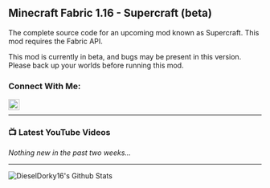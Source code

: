 ## Minecraft Fabric 1.16 - Supercraft (beta)
The complete source code for an upcoming mod known as Supercraft. This mod requires the Fabric API.

This mod is currently in beta, and bugs may be present in this version. Please back up your worlds before running this mod.

### Connect With Me:

[<img align="left" alt="DieselDorky16 | YouTube" width="22px" src="https://cdn.jsdelivr.net/npm/simple-icons@v3/icons/youtube.svg" />][youtube]
<br />

---

### 📺 Latest YouTube Videos
<!-- YOUTUBE:START -->
_Nothing new in the past two weeks..._
<!-- YOUTUBE:END -->

---

<img align="left" alt="DieselDorky16's Github Stats" src="https://github-readme-stats.vercel.app/api?username=DieselDorky16&show_icons=true&hide_border=true" />

[youtube]: https://youtube.com/DieselDorky16